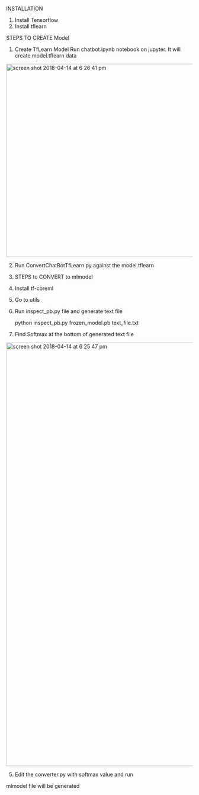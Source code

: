 INSTALLATION
1. Install Tensorflow 
2. Install tflearn

STEPS TO CREATE Model

1. Create TfLearn Model
Run chatbot.ipynb notebook on jupyter. It will create model.tflearn data

<img width="521" alt="screen shot 2018-04-14 at 6 26 41 pm" src="https://user-images.githubusercontent.com/18491653/38774024-cc8eee7a-4011-11e8-9074-d680bbf86b14.png">

2. Run ConvertChatBotTfLearn.py against the model.tflearn

3. STEPS to CONVERT to mlmodel

  1. Install tf-coreml
  2. Go to utils
  3. Run inspect_pb.py file and generate text file

     python inspect_pb.py frozen_model.pb text_file.txt

  4. Find Softmax at the bottom of generated text file
  
<img width="1143" alt="screen shot 2018-04-14 at 6 25 47 pm" src="https://user-images.githubusercontent.com/18491653/38774026-cf18bae0-4011-11e8-86f1-b7aa90fe711d.png">

  5. Edit the converter.py with softmax value and run
  
 mlmodel file will be generated
